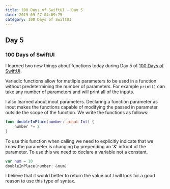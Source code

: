 ```yaml
---
title: 100 Days of SwiftUI - Day 5
date: 2019-09-27 04:09:75
category: 100 Days of SwiftUI
---
```


## Day 5
### 100 Days of SwiftUI

I learned two new things about functions today during Day 5 of [100 Days of SwiftUI](https://www.hackingwithswift.com/100/swiftui).

Variadic functions allow for mutliple parameters to be used in a function without predetermining the number of parameters.  For example ```print()``` can take any number of parameters and will print all of the inputs.

I also learned about inout parameters.  Declaring a function parameter as inout makes the functions capable of modifying the passed in parameter outside the scope of the function. We write the functions as follows:

```swift
func doubleInPlace(number: inout Int) {
    number *= 2
}
```

To use this function when calling we need to explicitly indicate that we know the parameter is changing by prepending an '&' infront of the parameter. To use this we need to declare a variable not a constant.

```swift
var num = 10 
doubleInPlace(number: &num)
```

I believe that it would better to return the value but I will look for a good reason to use this type of syntax.